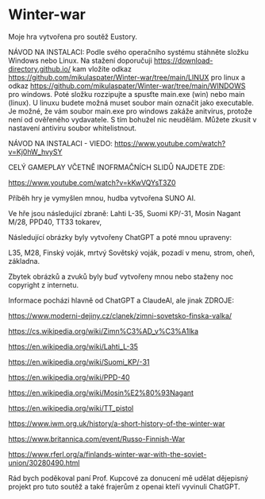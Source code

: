 # Winter-war
Moje hra vytvořena pro soutěž Eustory.

NÁVOD NA INSTALACI:
Podle svého operačního systému stáhněte složku Windows nebo Linux.
Na stažení doporučuji https://download-directory.github.io/ kam vložíte odkaz https://github.com/mikulaspater/Winter-war/tree/main/LINUX pro linux a odkaz https://github.com/mikulaspater/Winter-war/tree/main/WINDOWS pro windows. Poté složku rozzipujte a spusťte main.exe (win) nebo main (linux). U linuxu budete možná muset soubor main označit jako executable. Je možné, že vám soubor main.exe pro windows zakáže anitvirus, protože není od ověřeného vydavatele. S tím bohužel nic neudělám. Můžete zkusit v nastavení antiviru soubor whitelistnout.

NÁVOD NA INSTALACI - VIEDO: https://www.youtube.com/watch?v=Kj0hW_hvySY

CELÝ GAMEPLAY VČETNĚ INOFRMAČNÍCH SLIDŮ NAJDETE ZDE:

https://www.youtube.com/watch?v=kKwVQYsT3Z0

Příběh hry je vymyšlen mnou, hudba vytvořena SUNO AI.

Ve hře jsou následující zbraně:
Lahti L-35,
Suomi KP/-31,
Mosin Nagant M/28,
PPD40,
TT33 tokarev,


Následující obrázky byly vytvořeny ChatGPT a poté mnou upraveny:

L35, M28, Finský voják, mrtvý Sovětský voják, pozadí v menu, strom, oheň, základna.

Zbytek obrázků a zvuků byly buď vytvořeny mnou nebo staženy noc copyright z internetu.

Informace pocházi hlavně od ChatGPT a ClaudeAI, ale jinak ZDROJE:

https://www.moderni-dejiny.cz/clanek/zimni-sovetsko-finska-valka/

https://cs.wikipedia.org/wiki/Zimn%C3%AD_v%C3%A1lka

https://en.wikipedia.org/wiki/Lahti_L-35

https://en.wikipedia.org/wiki/Suomi_KP/-31

https://en.wikipedia.org/wiki/PPD-40

https://en.wikipedia.org/wiki/Mosin%E2%80%93Nagant

https://en.wikipedia.org/wiki/TT_pistol

https://www.iwm.org.uk/history/a-short-history-of-the-winter-war

https://www.britannica.com/event/Russo-Finnish-War

https://www.rferl.org/a/finlands-winter-war-with-the-soviet-union/30280490.html

Rád bych poděkoval paní Prof. Kupcové za donucení mě udělat dějepisný projekt pro tuto soutěž a také frajerům z openai kteří vyvinuli ChatGPT.

